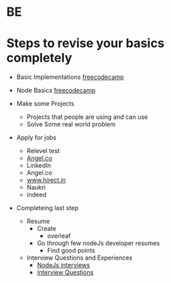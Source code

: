 # BE


# Steps to revise your basics completely
- Basic Implementations [freecodecamp](https://www.freecodecamp.org/learn/javascript-algorithms-and-data-structures/#functional-programming)

- Node Basics [freecodecamp](https://www.freecodecamp.org/learn/back-end-development-and-apis/)

- Make some Projects 
    - 	Projects that people are using and can use
	- Solve Some real world problem
- Apply for jobs
    - Relevel test
    - [Angel.co](https://angel.co/jobs)
    - LinkedIn
	- Angel.co
	- www.hirect.in 
	- Naukri
	- indeed


- Completeing last step 
    - Resume 
        - Create 
            - overleaf
        - Go through few nodeJs developer resumes
            - Find good points
    - Interview Questions and Experiences
        -  [NodeJs interviews](https://www.youtube.com/results?search_query=nodejs+interview)
        - [Interview Questions](https://github.com/learning-zone/nodejs-interview-questions)



